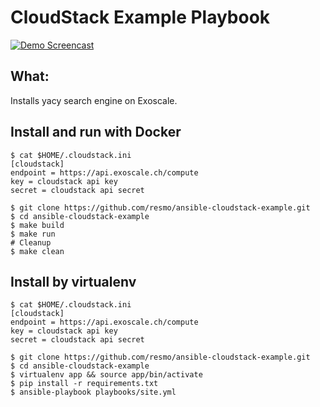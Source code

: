 # CloudStack Example Playbook

[![Demo Screencast](https://img.youtube.com/vi/cFC0dNvRaf4/1.jpg)](https://www.youtube.com/watch?v=cFC0dNvRaf4)

## What:
Installs yacy search engine on Exoscale.

## Install and run with Docker
~~~
$ cat $HOME/.cloudstack.ini
[cloudstack]
endpoint = https://api.exoscale.ch/compute
key = cloudstack api key
secret = cloudstack api secret

$ git clone https://github.com/resmo/ansible-cloudstack-example.git
$ cd ansible-cloudstack-example
$ make build
$ make run
# Cleanup
$ make clean
~~~

## Install by virtualenv
~~~
$ cat $HOME/.cloudstack.ini
[cloudstack]
endpoint = https://api.exoscale.ch/compute
key = cloudstack api key
secret = cloudstack api secret

$ git clone https://github.com/resmo/ansible-cloudstack-example.git
$ cd ansible-cloudstack-example
$ virtualenv app && source app/bin/activate
$ pip install -r requirements.txt
$ ansible-playbook playbooks/site.yml
~~~
